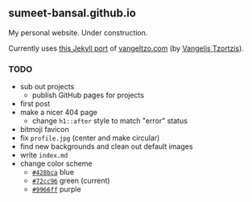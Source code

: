 ## sumeet-bansal.github.io

My personal website. Under construction.

Currently uses [this Jekyll port](https://github.com/TaylanTatli/Halve) of [vangeltzo.com](http://vangeltzo.com/) (by [Vangelis Tzortzis](https://github.com/srekoble)).

### TODO
+ sub out projects
	+ publish GitHub pages for projects
+ first post
+ make a nicer 404 page
	+ change `h1::after` style to match "error" status
+ bitmoji favicon
+ fix `profile.jpg` (center and make circular)
+ find new backgrounds and clean out default images
+ write `index.md`
+ change color scheme
	+ [`#428bca`](http://www.color-hex.com/color/428bca) blue
	+ [`#72cc96`](http://www.color-hex.com/color/72cc96) green (current)
	+ [`#9966ff`](http://www.color-hex.com/color/9966ff) purple
